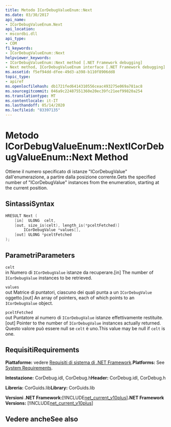 ```yaml
---
title: Metodo ICorDebugValueEnum::Next
ms.date: 03/30/2017
api_name:
- ICorDebugValueEnum.Next
api_location:
- mscordbi.dll
api_type:
- COM
f1_keywords:
- ICorDebugValueEnum::Next
helpviewer_keywords:
- ICorDebugValueEnum::Next method [.NET Framework debugging]
- Next method, ICorDebugValueEnum interface [.NET Framework debugging]
ms.assetid: f5ef94dd-dfee-49d3-a398-b110f8906dd8
topic_type:
- apiref
ms.openlocfilehash: db1721fed6414310556ceac493275e069a781ac8
ms.sourcegitcommit: 046a9c22487551360e20ec39fc21eef99820a254
ms.translationtype: MT
ms.contentlocale: it-IT
ms.lasthandoff: 05/14/2020
ms.locfileid: "83397135"
---
```

# <a name="icordebugvalueenumnext-method"></a><span data-ttu-id="55b85-102">Metodo ICorDebugValueEnum::Next</span><span class="sxs-lookup"><span data-stu-id="55b85-102">ICorDebugValueEnum::Next Method</span></span>
<span data-ttu-id="55b85-103">Ottiene il numero specificato di istanze "ICorDebugValue" dall'enumerazione, a partire dalla posizione corrente.</span><span class="sxs-lookup"><span data-stu-id="55b85-103">Gets the specified number of "ICorDebugValue" instances from the enumeration, starting at the current position.</span></span>  
  
## <a name="syntax"></a><span data-ttu-id="55b85-104">Sintassi</span><span class="sxs-lookup"><span data-stu-id="55b85-104">Syntax</span></span>  
  
```cpp  
HRESULT Next (  
    [in]  ULONG  celt,  
    [out, size_is(celt), length_is(*pceltFetched)]  
        ICorDebugValue *values[],  
    [out] ULONG *pceltFetched  
);  
```  
  
## <a name="parameters"></a><span data-ttu-id="55b85-105">Parametri</span><span class="sxs-lookup"><span data-stu-id="55b85-105">Parameters</span></span>  
 `celt`  
 <span data-ttu-id="55b85-106">in Numero di `ICorDebugValue` istanze da recuperare.</span><span class="sxs-lookup"><span data-stu-id="55b85-106">[in] The number of `ICorDebugValue` instances to be retrieved.</span></span>  
  
 `values`  
 <span data-ttu-id="55b85-107">out Matrice di puntatori, ciascuno dei quali punta a un `ICorDebugValue` oggetto.</span><span class="sxs-lookup"><span data-stu-id="55b85-107">[out] An array of pointers, each of which points to an `ICorDebugValue` object.</span></span>  
  
 `pceltFetched`  
 <span data-ttu-id="55b85-108">out Puntatore al numero di `ICorDebugValue` istanze effettivamente restituite.</span><span class="sxs-lookup"><span data-stu-id="55b85-108">[out] Pointer to the number of `ICorDebugValue` instances actually returned.</span></span> <span data-ttu-id="55b85-109">Questo valore può essere null se `celt` è uno.</span><span class="sxs-lookup"><span data-stu-id="55b85-109">This value may be null if `celt` is one.</span></span>  
  
## <a name="requirements"></a><span data-ttu-id="55b85-110">Requisiti</span><span class="sxs-lookup"><span data-stu-id="55b85-110">Requirements</span></span>  
 <span data-ttu-id="55b85-111">**Piattaforme:** vedere [Requisiti di sistema di .NET Framework](../../get-started/system-requirements.md).</span><span class="sxs-lookup"><span data-stu-id="55b85-111">**Platforms:** See [System Requirements](../../get-started/system-requirements.md).</span></span>  
  
 <span data-ttu-id="55b85-112">**Intestazione:** CorDebug.idl, CorDebug.h</span><span class="sxs-lookup"><span data-stu-id="55b85-112">**Header:** CorDebug.idl, CorDebug.h</span></span>  
  
 <span data-ttu-id="55b85-113">**Libreria:** CorGuids.lib</span><span class="sxs-lookup"><span data-stu-id="55b85-113">**Library:** CorGuids.lib</span></span>  
  
 <span data-ttu-id="55b85-114">**Versioni .NET Framework:**[!INCLUDE[net_current_v10plus](../../../../includes/net-current-v10plus-md.md)]</span><span class="sxs-lookup"><span data-stu-id="55b85-114">**.NET Framework Versions:** [!INCLUDE[net_current_v10plus](../../../../includes/net-current-v10plus-md.md)]</span></span>  
  
## <a name="see-also"></a><span data-ttu-id="55b85-115">Vedere anche</span><span class="sxs-lookup"><span data-stu-id="55b85-115">See also</span></span>
